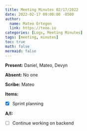 ```yaml
---
title: Meeting Minutes 02/17/2022
date: 2022-02-17 09:00:00 -0500
author:
  name: Mateo Ortegon
  link: https://teoo.io
categories: [Logs, Meeting Minutes]
tags: [meeting, minutes]
toc: true
math: false
mermaid: false
---
```

**Present:** Daniel, Mateo, Devyn

**Absent:** No one

**Scribe:** Mateo

**Items:**
- [x] Sprint planning

**A/I:**
- [ ] Continue working on backend
